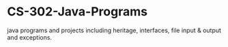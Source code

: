 # CS-302-Java-Programs

java programs and projects including heritage, interfaces, file input & output and exceptions.

